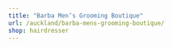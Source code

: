 ```yaml
---
title: "Barba Men’s Grooming Boutique"
url: /auckland/barba-mens-grooming-boutique/
shop: hairdresser
---
```


